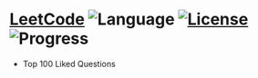 # [LeetCode](https://leetcode.com/problemset/algorithms/) ![Language](https://img.shields.io/badge/Language-C++%2011,%20Python,%20JavaScript-yellow) [![License](https://img.shields.io/badge/License-MIT-blue.svg)](../LICENSE.md) ![Progress](https://img.shields.io/badge/Progress-1%20%2F%20100-ff69b4.svg)
* Top 100 Liked Questions
